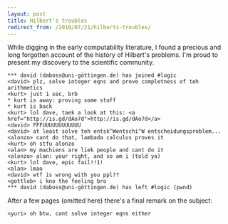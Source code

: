 ```yaml
---
layout: post
title: Hilbert’s troubles
redirect_from: /2010/07/21/hilberts-troubles/
---
```


While digging in the early computability literature, I found a precious and long forgotten account of the history of Hilbert's problems. I'm proud to present my discovery to the scientific community.

    *** david (daboss@uni-göttingen.de) has joined #logic
    <david> plz, solve integer eqns and prove completness of teh arithmetics
    <kurt> just 1 sec, brb
    * kurt is away: proving some stuff
    * kurt is back
    <kurt> lol dave, taek a look at this: <a     href="http://is.gd/dAo7d">http://is.gd/dAo7d</a>
    <david> FFFUUUUUUUUUUUU
    <david> at least solve teh entsk^Wentschi^W entscheidungsproblem...
    <alonzo> cant do that, lambada calculus proves it
    <kurt> oh stfu alonzo
    <alan> my machiens are liek people and cant do it
    <alonzo> alan: your right, and so am i (told ya)
    <kurt> lol dave, epic fail!!1!
    <alan> lmao
    <david> wtf is wrong with you ppl??
    <gottlob> i kno the feeling bro
    *** david (daboss@uni-göttingen.de) has left #logic (pwnd)

After a few pages (omitted here) there's a final remark on the subject:

    <yuri> oh btw, cant solve integer eqns either
